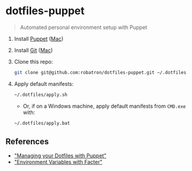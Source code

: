 # dotfiles-puppet

> Automated personal environment setup with Puppet

1. Install [Puppet](http://puppetlabs.com/)
   ([Mac](http://docs.puppetlabs.com/guides/install_puppet/install_osx.html))
2. Install [Git](http://git-scm.com/) ([Mac](http://git-scm.com/download/mac))
3. Clone this repo:

   ```bash
   git clone git@github.com:robatron/dotfiles-puppet.git ~/.dotfiles
   ```

4. Apply default manifests:

   ```bash
   ~/.dotfiles/apply.sh
   ```

     - Or, if on a Windows machine, apply default manifests from `CMD.exe` with:

      ```bat
      ~/.dotfiles/apply.bat
      ```

## References

- ["Managing your Dotfiles with Puppet"](http://dev.alexishevia.com/2013/09/managing-your-dotfiles-with-puppet.html)
- ["Environment Variables with Facter"](http://docs.puppetlabs.com/guides/faq.html#can-i-access-environment-variables-with-facter)
